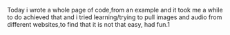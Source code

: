 Today i wrote a whole page of code,from an example and it took me a while to do achieved that and i tried learning/trying to pull images and audio from different websites,to find that it is not that easy, had fun.1